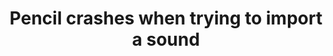---
title: 'Pencil crashes when trying to import a sound'
redirect_to:
  - 'https://discuss.pencil2d.org/t/pencil-crashes-when-trying-to-import-a-sound/1128'
---